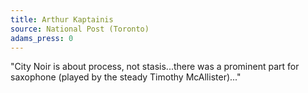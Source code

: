 ```yaml
---
title: Arthur Kaptainis
source: National Post (Toronto)
adams_press: 0
---
```

"City Noir is about process, not stasis...there was a prominent part for saxophone (played by the steady Timothy McAllister)..."